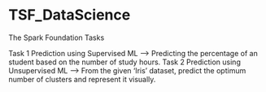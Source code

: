 # TSF_DataScience
The Spark Foundation Tasks

Task 1 Prediction using Supervised ML -->   Predicting the percentage of an student based on the number of study hours.
Task 2 Prediction using Unsupervised ML --> From the given ‘Iris’ dataset, predict the optimum number of clusters and represent it visually.
